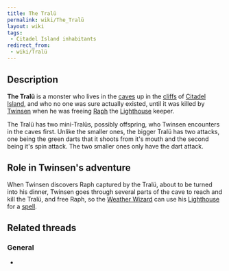 ```yaml
---
title: The Tralü
permalink: wiki/The_Tralü
layout: wiki
tags:
 - Citadel Island inhabitants
redirect_from:
 - wiki/Tralü
---
```


## Description

**The Tralü** is a monster who lives in the [caves](caves "wikilink") up
in the [cliffs](cliffs "wikilink") of [Citadel
Island](Citadel_Island "wikilink"), and who no one was sure actually
existed, until it was killed by [Twinsen](Twinsen "wikilink") when he
was freeing [Raph](Raph "wikilink") the
[Lighthouse](Lighthouse "wikilink") keeper.

The Tralü has two mini-Tralüs, possibly offspring, who Twinsen
encounters in the caves first. Unlike the smaller ones, the bigger Tralü
has two attacks, one being the green darts that it shoots from it's
mouth and the second being it's spin attack. The two smaller ones only
have the dart attack.

## Role in Twinsen's adventure

When Twinsen discovers Raph captured by the Tralü, about to be turned
into his dinner, Twinsen goes through several parts of the cave to reach
and kill the Tralü, and free Raph, so the [Weather
Wizard](Weather_Wizard "wikilink") can use his
[Lighthouse](Lighthouse "wikilink") for a
[spell](Ring_of_Lightning "wikilink").

## Related threads

### General

- 
